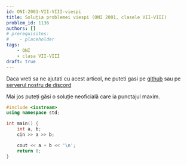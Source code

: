 ```yaml
---
id: ONI-2001-VII-VIII-viespi
title: Soluția problemei viespi (ONI 2001, clasele VII-VIII)
problem_id: 1136
authors: []
# prerequisites:
#    - placeholder
tags:
    - ONI
    - clasa VII-VIII
draft: true
---
```


Daca vreti sa ne ajutati cu acest articol, ne puteti gasi pe [github](https://github.com/roalgo-discord/arhiva-educationala) sau pe [serverul nostru de discord](https://discord.gg/vdDRSmg3fC)

Mai jos puteți găsi o soluție neoficială care ia punctajul maxim.

```cpp
#include <iostream>
using namespace std;

int main() {
    int a, b;
    cin >> a >> b;

    cout << a + b << '\n';
    return 0;
}
```
